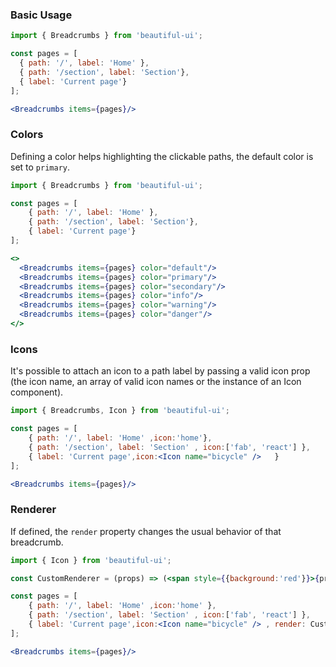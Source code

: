### Basic Usage

```jsx
import { Breadcrumbs } from 'beautiful-ui';

const pages = [
  { path: '/', label: 'Home' },
  { path: '/section', label: 'Section'},
  { label: 'Current page'}
];

<Breadcrumbs items={pages}/>
```

### Colors

Defining a color helps highlighting the clickable paths, the default color is set to `primary`.

```jsx
import { Breadcrumbs } from 'beautiful-ui';

const pages = [
    { path: '/', label: 'Home' },
    { path: '/section', label: 'Section'},
    { label: 'Current page'}
];

<>
  <Breadcrumbs items={pages} color="default"/>
  <Breadcrumbs items={pages} color="primary"/>
  <Breadcrumbs items={pages} color="secondary"/>
  <Breadcrumbs items={pages} color="info"/>
  <Breadcrumbs items={pages} color="warning"/>
  <Breadcrumbs items={pages} color="danger"/>
</>
```

### Icons

It's possible to attach an icon to a path label by passing a valid icon prop
(the icon name, an array of valid icon names or the instance of an Icon component).

```jsx
import { Breadcrumbs, Icon } from 'beautiful-ui';

const pages = [
    { path: '/', label: 'Home' ,icon:'home'},
    { path: '/section', label: 'Section' , icon:['fab', 'react'] },
    { label: 'Current page',icon:<Icon name="bicycle" />   }
];

<Breadcrumbs items={pages}/>
```


### Renderer

If defined, the `render` property changes the usual behavior of that breadcrumb.

```jsx
import { Icon } from 'beautiful-ui';

const CustomRenderer = (props) => (<span style={{background:'red'}}>{props.label}</span>);

const pages = [
    { path: '/', label: 'Home' ,icon:'home' },
    { path: '/section', label: 'Section' , icon:['fab', 'react'] },
    { label: 'Current page',icon:<Icon name="bicycle" /> , render: CustomRenderer,  }
];

<Breadcrumbs items={pages}/>
```
